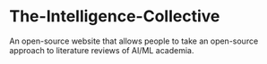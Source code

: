 # The-Intelligence-Collective
An open-source website that allows people to take an open-source approach to literature reviews of AI/ML academia.
